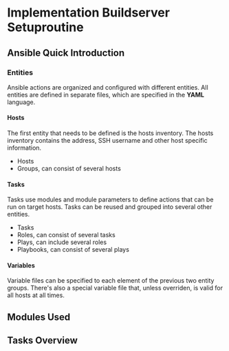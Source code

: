 # Implementation Buildserver Setuproutine

## Ansible Quick Introduction
### Entities
Ansible actions are organized and configured with different entities.  All
entities are defined in separate files, which are specified in the **YAML**
language.

#### Hosts
The first entity that needs to be defined is the hosts inventory. The hosts
inventory contains the address, SSH username and other host specific
information.

* Hosts
* Groups, can consist of several hosts

#### Tasks
Tasks use modules and module parameters to define actions that can be run on
target hosts. Tasks can be reused and grouped into several other entities.

* Tasks
* Roles, can consist of several tasks
* Plays, can include several roles
* Playbooks, can consist of several plays


#### Variables
Variable files can be specified to each element of the previous two entity
groups. There's also a special variable file that, unless overriden,  is valid
for all hosts at all times.

## Modules Used

## Tasks Overview
